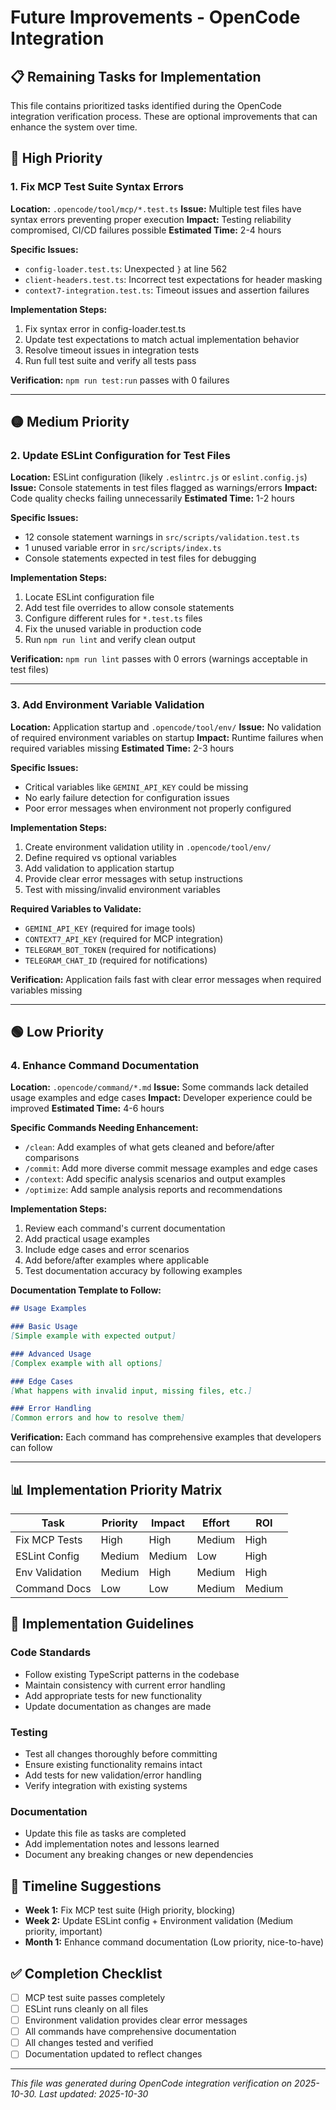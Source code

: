 # Future Improvements - OpenCode Integration

## 📋 Remaining Tasks for Implementation

This file contains prioritized tasks identified during the OpenCode integration verification process. These are optional improvements that can enhance the system over time.

## 🔴 High Priority

### 1. Fix MCP Test Suite Syntax Errors
**Location:** `.opencode/tool/mcp/*.test.ts`
**Issue:** Multiple test files have syntax errors preventing proper execution
**Impact:** Testing reliability compromised, CI/CD failures possible
**Estimated Time:** 2-4 hours

**Specific Issues:**
- `config-loader.test.ts`: Unexpected `}` at line 562
- `client-headers.test.ts`: Incorrect test expectations for header masking
- `context7-integration.test.ts`: Timeout issues and assertion failures

**Implementation Steps:**
1. Fix syntax error in config-loader.test.ts
2. Update test expectations to match actual implementation behavior
3. Resolve timeout issues in integration tests
4. Run full test suite and verify all tests pass

**Verification:** `npm run test:run` passes with 0 failures

---

## 🟡 Medium Priority

### 2. Update ESLint Configuration for Test Files
**Location:** ESLint configuration (likely `.eslintrc.js` or `eslint.config.js`)
**Issue:** Console statements in test files flagged as warnings/errors
**Impact:** Code quality checks failing unnecessarily
**Estimated Time:** 1-2 hours

**Specific Issues:**
- 12 console statement warnings in `src/scripts/validation.test.ts`
- 1 unused variable error in `src/scripts/index.ts`
- Console statements expected in test files for debugging

**Implementation Steps:**
1. Locate ESLint configuration file
2. Add test file overrides to allow console statements
3. Configure different rules for `*.test.ts` files
4. Fix the unused variable in production code
5. Run `npm run lint` and verify clean output

**Verification:** `npm run lint` passes with 0 errors (warnings acceptable in test files)

---

### 3. Add Environment Variable Validation
**Location:** Application startup and `.opencode/tool/env/`
**Issue:** No validation of required environment variables on startup
**Impact:** Runtime failures when required variables missing
**Estimated Time:** 2-3 hours

**Specific Issues:**
- Critical variables like `GEMINI_API_KEY` could be missing
- No early failure detection for configuration issues
- Poor error messages when environment not properly configured

**Implementation Steps:**
1. Create environment validation utility in `.opencode/tool/env/`
2. Define required vs optional variables
3. Add validation to application startup
4. Provide clear error messages with setup instructions
5. Test with missing/invalid environment variables

**Required Variables to Validate:**
- `GEMINI_API_KEY` (required for image tools)
- `CONTEXT7_API_KEY` (required for MCP integration)
- `TELEGRAM_BOT_TOKEN` (required for notifications)
- `TELEGRAM_CHAT_ID` (required for notifications)

**Verification:** Application fails fast with clear error messages when required variables missing

---

## 🟢 Low Priority

### 4. Enhance Command Documentation
**Location:** `.opencode/command/*.md`
**Issue:** Some commands lack detailed usage examples and edge cases
**Impact:** Developer experience could be improved
**Estimated Time:** 4-6 hours

**Specific Commands Needing Enhancement:**
- `/clean`: Add examples of what gets cleaned and before/after comparisons
- `/commit`: Add more diverse commit message examples and edge cases
- `/context`: Add specific analysis scenarios and output examples
- `/optimize`: Add sample analysis reports and recommendations

**Implementation Steps:**
1. Review each command's current documentation
2. Add practical usage examples
3. Include edge cases and error scenarios
4. Add before/after examples where applicable
5. Test documentation accuracy by following examples

**Documentation Template to Follow:**
```markdown
## Usage Examples

### Basic Usage
[Simple example with expected output]

### Advanced Usage
[Complex example with all options]

### Edge Cases
[What happens with invalid input, missing files, etc.]

### Error Handling
[Common errors and how to resolve them]
```

**Verification:** Each command has comprehensive examples that developers can follow

---

## 📊 Implementation Priority Matrix

| Task | Priority | Impact | Effort | ROI |
|------|----------|--------|--------|-----|
| Fix MCP Tests | High | High | Medium | High |
| ESLint Config | Medium | Medium | Low | High |
| Env Validation | Medium | High | Medium | High |
| Command Docs | Low | Low | Medium | Medium |

## 🎯 Implementation Guidelines

### Code Standards
- Follow existing TypeScript patterns in the codebase
- Maintain consistency with current error handling
- Add appropriate tests for new functionality
- Update documentation as changes are made

### Testing
- Test all changes thoroughly before committing
- Ensure existing functionality remains intact
- Add tests for new validation/error handling
- Verify integration with existing systems

### Documentation
- Update this file as tasks are completed
- Add implementation notes and lessons learned
- Document any breaking changes or new dependencies

## 📅 Timeline Suggestions

- **Week 1:** Fix MCP test suite (High priority, blocking)
- **Week 2:** Update ESLint config + Environment validation (Medium priority, important)
- **Month 1:** Enhance command documentation (Low priority, nice-to-have)

## ✅ Completion Checklist

- [ ] MCP test suite passes completely
- [ ] ESLint runs cleanly on all files
- [ ] Environment validation provides clear error messages
- [ ] All commands have comprehensive documentation
- [ ] All changes tested and verified
- [ ] Documentation updated to reflect changes

---

*This file was generated during OpenCode integration verification on 2025-10-30. Last updated: 2025-10-30*